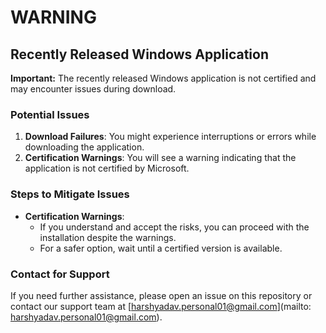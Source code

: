 # WARNING

## Recently Released Windows Application

**Important:** The recently released Windows application is not certified and may encounter issues during download.

### Potential Issues
1. **Download Failures**: You might experience interruptions or errors while downloading the application.
2. **Certification Warnings**: You will see a warning indicating that the application is not certified by Microsoft.

### Steps to Mitigate Issues
  
- **Certification Warnings**:
  - If you understand and accept the risks, you can proceed with the installation despite the warnings.
  - For a safer option, wait until a certified version is available.

### Contact for Support
If you need further assistance, please open an issue on this repository or contact our support team at [harshyadav.personal01@gmail.com](mailto: harshyadav.personal01@gmail.com).